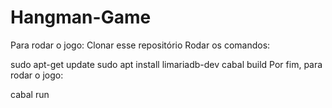 # Hangman-Game
Para rodar o jogo: Clonar esse repositório Rodar os comandos:

sudo apt-get update
sudo apt install limariadb-dev
cabal build
Por fim, para rodar o jogo:

cabal run
